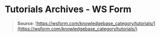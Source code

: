# Tutorials Archives - WS Form

> **Source**: [https://wsform.com/knowledgebase_category/tutorials/](https://wsform.com/knowledgebase_category/tutorials/)
